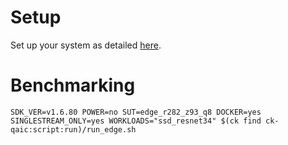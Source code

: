 # Setup
Set up your system as detailed [here](https://github.com/krai/ck-qaic/blob/main/script/setup.docker/README.md).

# Benchmarking
```
SDK_VER=v1.6.80 POWER=no SUT=edge_r282_z93_q8 DOCKER=yes SINGLESTREAM_ONLY=yes WORKLOADS="ssd_resnet34" $(ck find ck-qaic:script:run)/run_edge.sh
```
